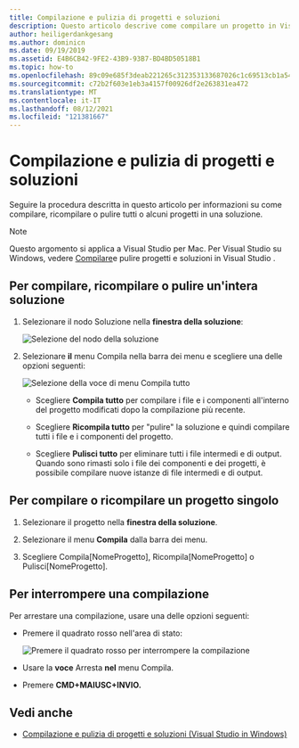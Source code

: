 ```yaml
---
title: Compilazione e pulizia di progetti e soluzioni
description: Questo articolo descrive come compilare un progetto in Visual Studio per Mac
author: heiligerdankgesang
ms.author: dominicn
ms.date: 09/19/2019
ms.assetid: E4B6CB42-9FE2-43B9-93B7-BD4BD50518B1
ms.topic: how-to
ms.openlocfilehash: 89c09e685f3deab221265c312353133687026c1c69513cb1a547e7e18c3df74f
ms.sourcegitcommit: c72b2f603e1eb3a4157f00926df2e263831ea472
ms.translationtype: MT
ms.contentlocale: it-IT
ms.lasthandoff: 08/12/2021
ms.locfileid: "121381667"
---
```

# <a name="building-and-cleaning-projects-and-solutions"></a>Compilazione e pulizia di progetti e soluzioni

Seguire la procedura descritta in questo articolo per informazioni su come compilare, ricompilare o pulire tutti o alcuni progetti in una soluzione.

> [!NOTE]
> Questo argomento si applica a Visual Studio per Mac. Per Visual Studio su Windows, vedere [Compilare](/visualstudio/ide/building-and-cleaning-projects-and-solutions-in-visual-studio)e pulire progetti e soluzioni in Visual Studio .

## <a name="to-build-rebuild-or-clean-an-entire-solution"></a>Per compilare, ricompilare o pulire un'intera soluzione

1. Selezionare il nodo Soluzione nella **finestra della soluzione**:

    ![Selezione del nodo della soluzione](media/compiling-and-building-image1.png)

2. Selezionare **il** menu Compila nella barra dei menu e scegliere una delle opzioni seguenti:

    ![Selezione della voce di menu Compila tutto](media/compiling-and-building-image2.png)

    * Scegliere **Compila tutto** per compilare i file e i componenti all'interno del progetto modificati dopo la compilazione più recente.

    * Scegliere **Ricompila tutto** per "pulire" la soluzione e quindi compilare tutti i file e i componenti del progetto.

    * Scegliere **Pulisci tutto** per eliminare tutti i file intermedi e di output. Quando sono rimasti solo i file dei componenti e dei progetti, è possibile compilare nuove istanze di file intermedi e di output.

## <a name="to-build-or-rebuild-a-single-project"></a>Per compilare o ricompilare un progetto singolo

1. Selezionare il progetto nella **finestra della soluzione**.

2. Selezionare il menu **Compila** dalla barra dei menu.

3. Scegliere Compila[NomeProgetto], Ricompila[NomeProgetto] o Pulisci[NomeProgetto].

## <a name="to-stop-a-build"></a>Per interrompere una compilazione

Per arrestare una compilazione, usare una delle opzioni seguenti:

* Premere il quadrato rosso nell'area di stato:

    ![Premere il quadrato rosso per interrompere la compilazione](media/compiling-and-building-image3.png)

* Usare la **voce** Arresta **nel** menu Compila.

* Premere **CMD+MAIUSC+INVIO.**

## <a name="see-also"></a>Vedi anche

- [Compilazione e pulizia di progetti e soluzioni (Visual Studio in Windows)](/visualstudio/ide/building-and-cleaning-projects-and-solutions-in-visual-studio)